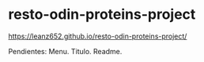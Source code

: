 # resto-odin-proteins-project

https://leanz652.github.io/resto-odin-proteins-project/


Pendientes: Menu. Titulo. Readme.
